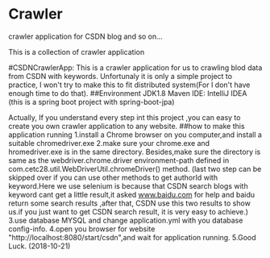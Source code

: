 # Crawler
crawler application for CSDN blog and so on...

This is a collection of crawler application 

#CSDNCrawlerApp:
 This is a crawler application for us to crawling blod data from CSDN with keywords.
 Unfortunaly it is only a simple project to practice, I won't try to make this to fit distributed system(For I don't have enough time to do that).
##Environment
  JDK1.8 
  Maven 
  IDE: IntelliJ IDEA
  (this is a spring boot project with spring-boot-jpa)

Actually, If you understand every step int this project ,you can easy to create you own crawler application to any website.
##how to make this application running
  1.install a Chrome browser on you computer,and install a suitable chromedriver.exe
  2.make sure your chrome.exe and hromedriver.exe is in the same directory. Besides,make sure the directory is same as 
  the webdriver.chrome.driver environment-path defined in com.cetc28.util.WebDriverUtil.chromeDriver() method.
  (last two step can be skipped over if you can use other methods to get authorId with keyword.Here we use selenium is because that CSDN search
  blogs with keyword cant get a little result,it asked www.baidu.com for help and baidu return some search results ,after that, CSDN use this two results
  to show us.if you just want to get CSDN search result, it is very easy to achieve.)
  3.use database MYSQL and change application.yml with you database config-info.
  4.open you browser for website "http://localhost:8080/start/csdn",and wait for application running.
  5.Good Luck.  (2018-10-21)
